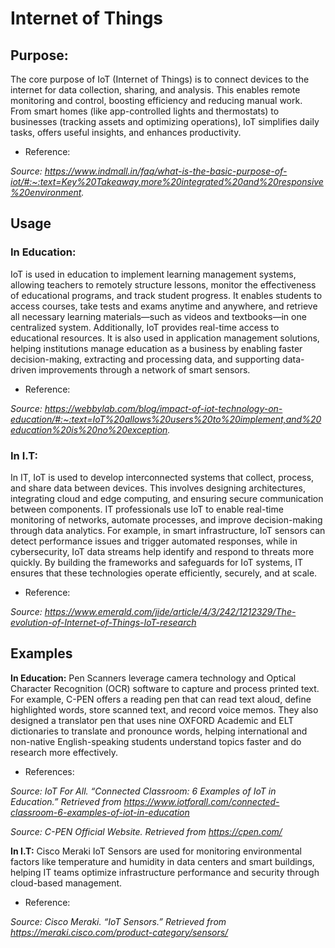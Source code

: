 
# Internet of Things

## Purpose:
The core purpose of IoT (Internet of Things) is to connect devices to the internet for data collection, sharing, and analysis. This enables remote monitoring and control, boosting efficiency and reducing manual work. From smart homes (like app-controlled lights and thermostats) to businesses (tracking assets and optimizing operations), IoT simplifies daily tasks, offers useful insights, and enhances productivity.

- Reference: 

_Source: https://www.indmall.in/faq/what-is-the-basic-purpose-of-iot/#:~:text=Key%20Takeaway,more%20integrated%20and%20responsive%20environment._

## Usage
### __In Education:__ ###
IoT is used in education to implement learning management systems, allowing teachers to remotely structure lessons, monitor the effectiveness of educational programs, and track student progress. It enables students to access courses, take tests and exams anytime and anywhere, and retrieve all necessary learning materials—such as videos and textbooks—in one centralized system. Additionally, IoT provides real-time access to educational resources. It is also used in application management solutions, helping institutions manage education as a business by enabling faster decision-making, extracting and processing data, and supporting data-driven improvements through a network of smart sensors.

- Reference:

_Source: https://webbylab.com/blog/impact-of-iot-technology-on-education/#:~:text=IoT%20allows%20users%20to%20implement,and%20education%20is%20no%20exception._

### __In I.T:__ ###
In IT, IoT is used to develop interconnected systems that collect, process, and share data between devices. This involves designing architectures, integrating cloud and edge computing, and ensuring secure communication between components. IT professionals use IoT to enable real-time monitoring of networks, automate processes, and improve decision-making through data analytics. For example, in smart infrastructure, IoT sensors can detect performance issues and trigger automated responses, while in cybersecurity, IoT data streams help identify and respond to threats more quickly. By building the frameworks and safeguards for IoT systems, IT ensures that these technologies operate efficiently, securely, and at scale.

- Reference: 

*Source: https://www.emerald.com/jide/article/4/3/242/1212329/The-evolution-of-Internet-of-Things-IoT-research*


## Examples

**In Education:**
Pen Scanners leverage camera technology and Optical Character Recognition (OCR) software to capture and process printed text. For example, C-PEN offers a reading pen that can read text aloud, define highlighted words, store scanned text, and record voice memos. They also designed a translator pen that uses nine OXFORD Academic and ELT dictionaries to translate and pronounce words, helping international and non-native English-speaking students understand topics faster and do research more effectively.

- References:

*Source: IoT For All. “Connected Classroom: 6 Examples of IoT in Education.” Retrieved from https://www.iotforall.com/connected-classroom-6-examples-of-iot-in-education*

*Source: C-PEN Official Website. Retrieved from https://cpen.com/*

**In I.T:**
Cisco Meraki IoT Sensors are used for monitoring environmental factors like temperature and humidity in data centers and smart buildings, helping IT teams optimize infrastructure performance and security through cloud-based management.

- Reference:

*Source: Cisco Meraki. “IoT Sensors.” Retrieved from https://meraki.cisco.com/product-category/sensors/*



